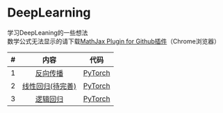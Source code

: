 # DeepLearning
学习DeepLeaning的一些想法  
数学公式无法显示的请下载[MathJax Plugin for Github插件](https://chrome.google.com/webstore/detail/mathjax-plugin-for-github/ioemnmodlmafdkllaclgeombjnmnbima)（Chrome浏览器）

|#|内容|代码|
|:-:|:-:|:-:|
|1|[反向传播](https://github.com/Gakk1Fan/DeepLearning/blob/main/%E5%8F%8D%E5%90%91%E4%BC%A0%E6%92%AD/%E5%8F%8D%E5%90%91%E4%BC%A0%E6%92%AD%EF%BC%88Backpropagation%EF%BC%89.md)|[PyTorch](https://github.com/Gakk1Fan/DeepLearning/blob/main/%E5%8F%8D%E5%90%91%E4%BC%A0%E6%92%AD/%E5%8F%8D%E5%90%91%E4%BC%A0%E6%92%AD.ipynb)|
|2|[线性回归(待完善)]()|[PyTorch](https://github.com/Gakk1Fan/DeepLearning/blob/main/PyTorch%E5%AE%9E%E7%8E%B0%E7%BA%BF%E6%80%A7%E5%9B%9E%E5%BD%92/Pytorch%E5%AE%9E%E7%8E%B0%E7%BA%BF%E6%80%A7%E5%9B%9E%E5%BD%92.ipynb)|
|3|[逻辑回归](https://github.com/Gakk1Fan/DeepLearning/blob/main/%E9%80%BB%E8%BE%91%E5%9B%9E%E5%BD%92/%E9%80%BB%E8%BE%91%E5%9B%9E%E5%BD%92.md)|[PyTorch](https://github.com/Gakk1Fan/DeepLearning/blob/main/%E9%80%BB%E8%BE%91%E5%9B%9E%E5%BD%92/PyTorch%E5%AE%9E%E7%8E%B0%E9%80%BB%E8%BE%91%E5%9B%9E%E5%BD%92.ipynb)|
